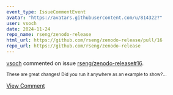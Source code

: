 ```yaml
---
event_type: IssueCommentEvent
avatar: "https://avatars.githubusercontent.com/u/814322?"
user: vsoch
date: 2024-11-24
repo_name: rseng/zenodo-release
html_url: https://github.com/rseng/zenodo-release/pull/16
repo_url: https://github.com/rseng/zenodo-release
---
```


<a href='https://github.com/vsoch' target='_blank'>vsoch</a> commented on issue <a href='https://github.com/rseng/zenodo-release/pull/16' target='_blank'>rseng/zenodo-release#16</a>.

<small>These are great changes! Did you run it anywhere as an example to show?...</small>

<a href='https://github.com/rseng/zenodo-release/pull/16' target='_blank'>View Comment</a>